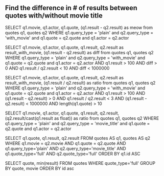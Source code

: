 Find the difference in # of results between quotes with/without movie title
---------------------------------------------------------------------------
SELECT q1.movie, q1.actor, q1.quote, (q1.result - q2.result) as meow from quotes q1, quotes q2 WHERE q1.query_type = 'plain' and q2.query_type = 'with_movie' and q1.quote = q2.quote and q1.actor = q2.actor

SELECT q1.movie, q1.actor, q1.quote, q1.result, q2.result as result_with_movie, (q1.result - q2.result) as diff from quotes q1, quotes q2 WHERE q1.query_type = 'plain' and q2.query_type = 'with_movie' and q1.quote = q2.quote and q1.actor = q2.actor AND q1.result > 100 AND diff > 0 AND q1.result / q2.result < 10 AND diff < 1000000

SELECT q1.movie, q1.actor, q1.quote, q1.result, q2.result as result_with_movie, (q1.result / q2.result) as ratio from quotes q1, quotes q2 WHERE q1.query_type = 'plain' and q2.query_type = 'with_movie' and q1.quote = q2.quote and q1.actor = q2.actor AND q1.result > 100 AND (q1.result - q2.result) > 0 AND q1.result / q2.result < 3 AND (q1.result - q2.result) < 1000000 AND length(q1.quote) > 10

SELECT q1.movie, q1.actor, q1.quote, q1.result, q2.result, (q2.result/cast(q1.result as float)) as ratio from quotes q1, quotes q2 WHERE q1.query_type = 'plain' and q2.query_type = 'movie_title' and q1.quote = q2.quote and q1.actor = q2.actor



SELECT q1.quote, q1.result, q2.result FROM quotes AS q1, quotes AS q2  WHERE q1.movie = q2.movie AND q1.quote = q2.quote AND q1.query_type=\'plain\' AND q2.query_type=\'movie_title\' AND q1.quote_type=\'full\' AND q2.quote_type=\'full\' ORDER BY q1.id ASC

SELECT quote, min(result) FROM quotes WHERE quote_type='full' GROUP BY quote, movie ORDER BY id asc